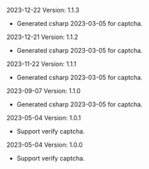 2023-12-22 Version: 1.1.3
- Generated csharp 2023-03-05 for captcha.

2023-12-21 Version: 1.1.2
- Generated csharp 2023-03-05 for captcha.

2023-11-22 Version: 1.1.1
- Generated csharp 2023-03-05 for captcha.

2023-09-07 Version: 1.1.0
- Generated csharp 2023-03-05 for captcha.

2023-05-04 Version: 1.0.1
- Support verify captcha.

2023-05-04 Version: 1.0.0
- Support verify captcha.

